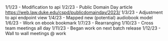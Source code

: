 1/1/23 - Modification to api
1/2/23 - Public Domain Day article https://web.law.duke.edu/cspd/publicdomainday/2023/
1/3/23 - Adjustment to api endpoint view
1/4/23 - Mapped new (potential) audiobook model
1/6/23 - Work on ebook bookmark
1/7/23 - Rearranging
1/10/23 - Cross team meetings all day
1/11/23 - Began work on next batch release
1/12/23 - Wall to wall meetings @ work
